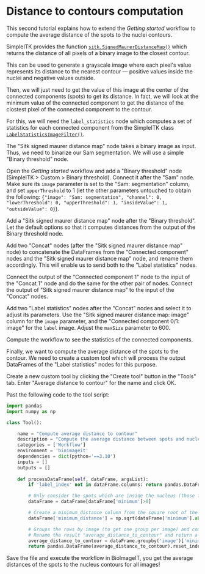 # Distance to contours computation

This second tutorial explains how to extend the *Getting started* workflow to compute the average distance of the spots to the nuclei contours.

SimpleITK provides the function [`sitk.SignedMaurerDistanceMap()`](https://simpleitk.org/doxygen/v2_0/html/namespaceitk_1_1simple.html#a756e4bd805e8f8fc75091162f1f2c1fb) which returns the distance of all pixels of a binary image to the closest contour. 

This can be used to generate a grayscale image where each pixel's value represents its distance to the nearest contour — positive values inside the nuclei and negative values outside.

Then, we will just need to get the value of this image at the center of the connected components (spots) to get its distance.
In fact, we will look at the minimum value of the connected component to get the distance of the clostest pixel of the connected component to the contour.

For this, we will need the `label_statistics` node which computes a set of statistics for each connected component from the SimpleITK class [`LabelStatisticsImageFilter()`](https://simpleitk.org/doxygen/v2_0/html/classitk_1_1simple_1_1LabelStatisticsImageFilter.html).

The "Sitk signed maurer distance map" node takes a binary image as input. Thus, we need to binarize our Sam segmentation. We will use a simple "Binary threshold" node.

Open the *Getting started* workflow and add a "Binary threshold" node (SimpleITK > Custom > Binary threshold). Connect it after the "Sam" node.
Make sure its `image` parameter is set to the "Sam: segmentation" column, and set `upperThreshold` to 1 (let the other parameters untouched to obtain the following: `{"image": "Sam: segmentation", "channel": 0, "lowerThreshold": 0, "upperThreshold": 1, "insideValue": 1, "outsideValue": 0}`).

Add a "Sitk signed maurer distance map" node after the "Binary threshold". Let the default options so that it computes distances from the output of the Binary threshold node.

Add two "Concat" nodes (after the "Sitk signed maurer distance map" node) to concatenate the DataFrames from the "Connected component" nodes and the "Sitk signed maurer distance map" node, and rename them accordingly. This will enable us to send both to the "Label statistics" nodes.

Connect the output of the "Connected component 1" node to the input of the "Concat 1" node and do the same for the other pair of nodes. Connect the output of "Sitk signed maurer distance map" to the input of the "Concat" nodes.

Add two "Label statistics" nodes after the "Concat" nodes and select it to adjust its parameters. 
Use the "Sitk signed maurer distance map: image" column for the `image` parameter, and the "Connected component 0/1: image" for the `label` image.
Adjust the `maxSize` parameter to 600.

Compute the workflow to see the statistics of the connected components.

Finally, we want to compute the average distance of the spots to the contour. We need to create a custom tool which will process the output DataFrames of the "Label statistics" nodes for this purpose.

Create a new custom tool by clicking the "Create tool" button in the "Tools" tab.
Enter "Average distance to contour" for the name and click OK.

Past the following code to the tool script:

```python
import pandas
import numpy as np

class Tool():

    name = "Compute average distance to contour"
    description = "Compute the average distance between spots and nucleus contours."
    categories = ['Workflow']
    environment = 'bioimageit'
    dependencies = dict(python='==3.10')
    inputs = []
    outputs = []
    
    def processDataFrame(self, dataFrame, argsList):
        if 'label_index' not in dataFrame.columns: return pandas.DataFrame()

        # Only consider the spots which are inside the nucleus (those for which the minimum distance value is greater than 0)
        dataFrame = dataFrame[dataFrame['minimum']>0]

        # Create a minimum_distance column from the square root of the minim
        dataFrame['minimum_distance'] = np.sqrt(dataFrame['minimum'].abs())

        # Groups the rows by image (to get one group per image) and compute the mean of the minimum distance column in this group
        # Rename the result "average_distance_to_contour" and return a DataFrame from this
        average_distance_to_contour = dataFrame.groupby('image')['minimum_distance'].mean().reset_index(name='average_distance_to_contour')
        return pandas.DataFrame(average_distance_to_contour).reset_index()
```

Save the file and execute the workflow in BioImageIT, you get the average distances of the spots to the nucleus contours for all images!